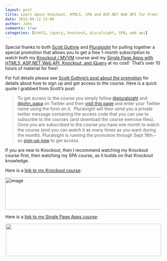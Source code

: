 ```yaml
---
layout: post
title: Learn about Knockout, HTML5, SPA and ASP.NET Web API for Free!
date: 2012-09-12 13:09
author: John
comments: true
categories: [html5, jquery, knockout, pluralsight, SPA, web api]
---
```

<p>Special thanks to both <a href="http://twitter.com/scottgu">Scott Guthrie</a> and <a href="http://pluralsight.com/">Pluralsight</a> for pulling together a special promotion that allows you to get a free 1-month subscription to watch both my <a href="http://jpapa.me/komvvm">Knockout / MVVM</a> course and my <a href="http://jpapa.me/spaps">Single Page Apps with HTML5, ASP.NET Web API, Knockout, and jQuery</a> at no cost!&nbsp; That’s over 10 hours of material for free!  <p>For full details please see <a href="http://weblogs.asp.net/scottgu/archive/2012/09/11/great-free-courses-on-building-html5-apps-using-asp-net-web-api-knockout-js-and-jquery.aspx">Scott Guthrie’s post about the promotion</a> for details about how to sign up and get access to the course. Here is a quick quote I grabbed from Scott’s post: <blockquote> <p>To get access to the course you simply follow <a href="http://twitter.com/pluralsight">@pluralsight</a> and <a href="http://twitter.com/john_papa">@john_papa</a> on Twitter and then <a href="http://pluralsight.com/training/TwitterOffer/spa">visit this page</a> and enter your Twitter name using the form on it.&nbsp; Pluralsight will then send you a private twitter message containing the access code that you can use to subscribe to the courses (and download the course exercise files).&nbsp; Once you are subscribed to the course you have one month to watch the course (and you can watch it as many times as you want during the month). Pluralsight is running the promotion through Sept 18th – so <a href="http://pluralsight.com/training/TwitterOffer/spa">sign-up now</a> to get access.&nbsp; </p></blockquote> <p>If you are new to Knockout, then I recommend watching my Knockout course first, then watching my SPA course, as it builds on that Knockout knowledge. <p>Here is a <a href="http://jpapa.me/komvvm">link to my Knockout course</a>: <p><a href="http://jpapa.me/komvvm"><img style="background-image: none; border-bottom: 0px; border-left: 0px; padding-left: 0px; padding-right: 0px; display: block; float: none; margin-left: auto; border-top: 0px; margin-right: auto; border-right: 0px; padding-top: 0px" title="image" border="0" alt="image" src="http://images.johnpapa.net/wp-content/uploads/media/Windows-Live-Writer/75f74acf2a0e_7D2A/image_3.png" width="520" height="104"></a> <p>Here is a <a href="http://jpapa.me/spaps">link to my Single Page Apps course</a>: <p><img style="display: block; float: none; margin-left: auto; margin-right: auto" src="http://images.johnpapa.net/wp-content/uploads/media/Windows-Live-Writer/d4d49c57f31e_12ABB/image_9.png" width="500" height="104">

